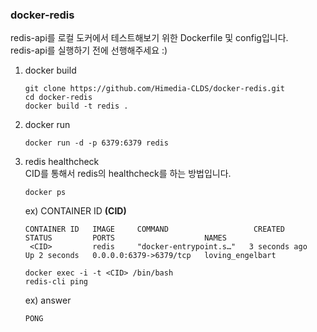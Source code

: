 ### docker-redis
redis-api를 로컬 도커에서 테스트해보기 위한 Dockerfile 및 config입니다.<br/>
redis-api를 실행하기 전에 선행해주세요 :)

1. docker build
   ```
   git clone https://github.com/Himedia-CLDS/docker-redis.git
   cd docker-redis
   docker build -t redis .
   ```
2. docker run
   ```
   docker run -d -p 6379:6379 redis
   ```
3. redis healthcheck <br/>
   CID를 통해서 redis의 healthcheck를 하는 방법입니다.
   ```
   docker ps
   ```
   ex) CONTAINER ID **(CID)**
   ```
   CONTAINER ID   IMAGE     COMMAND                   CREATED         STATUS         PORTS                    NAMES
    <CID>         redis     "docker-entrypoint.s…"   3 seconds ago   Up 2 seconds   0.0.0.0:6379->6379/tcp   loving_engelbart
   ```
    ```
    docker exec -i -t <CID> /bin/bash
    redis-cli ping
    ```
    ex) answer
    ```
    PONG
    ```
